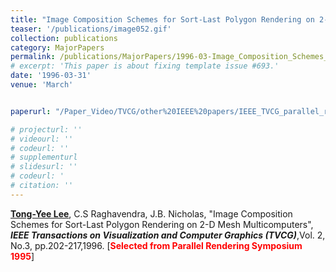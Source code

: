 ```yaml
---
title: "Image Composition Schemes for Sort-Last Polygon Rendering on 2-D Mesh Multicomputers"
teaser: '/publications/image052.gif'
collection: publications
category: MajorPapers
permalink: /publications/MajorPapers/1996-03-Image_Composition_Schemes_for_Sort-Last_Polygon_Rendering_on_2-D_Mesh_Multicomputers
# excerpt: 'This paper is about fixing template issue #693.'
date: '1996-03-31'
venue: 'March'


paperurl: "/Paper_Video/TVCG/other%20IEEE%20papers/IEEE_TVCG_parallel_rendering_1996.pdf"

# projecturl: ''
# videourl: ''
# codeurl: ''
# supplementurl
# slidesurl: ''
# codeurl: '
# citation: ''
---
```


<strong><u>Tong-Yee Lee</u></strong>, C.S Raghavendra, J.B. Nicholas, "Image Composition Schemes for Sort-Last Polygon Rendering on 2-D Mesh Multicomputers", <strong><i>IEEE Transactions on Visualization and Computer Graphics (TVCG)</i></strong>,Vol. 2, No.3, pp.202-217,1996. [<strong><span style="color:red">Selected from Parallel Rendering Symposium 1995</span></strong>]

 